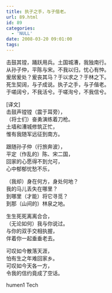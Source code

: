 ```yaml
---
title: 执子之手，与子偕老。
url: 89.html
id: 89
categories:
  - 'NULL'
date: 2008-03-20 09:01:00
tags:
---
```


  
击鼓其镗，踊跃用兵。土国城漕，我独南行。  
从孙子仲，平陈与宋。不我以归，忧心有忡。  
爰居爰处？爰丧其马？于以求之？于林之下。  
死生契阔，与子成说。执子之手，与子偕老。  
于嗟阔兮，不我活兮。于嗟洵兮，不我信兮。  
  
  
  
\[译文\]  
击鼓声镗镗（震于耳旁），  
（将士们）奋勇演练着刀枪。  
土墙和漕城修筑正忙，  
惟有我随军远征到南方。  
  
跟随孙子仲（行旅奔波），  
平定（作乱的）陈、宋二国，  
回家的心愿得不到允可，  
心中郁郁忧愁不乐，  
  
（我却）身在何方，身处何地？  
我的马儿丢失在哪里？  
到哪里（才能）将它寻觅？  
到那（山间的）林泉之地。  
  
生生死死离离合合，  
（无论如何）我与你说过。  
与你的双手交相执握，  
伴着你一起垂垂老去。  
  
可叹如今散落天涯，  
怕有生之年难回家乡。  
可叹如今天各一方，  
令我的信约竟成了空话。

humen1 Tech